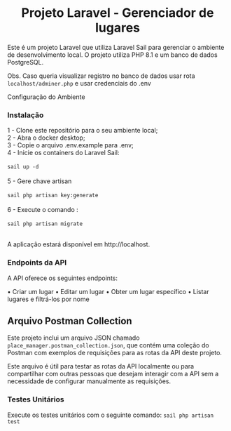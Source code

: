 <h1 align="center">Projeto Laravel - Gerenciador de lugares</h1>

Este é um projeto Laravel que utiliza Laravel Sail para gerenciar o ambiente de desenvolvimento local. O projeto utiliza PHP 8.1 e um banco de dados PostgreSQL.

Obs. Caso queria visualizar registro no banco de dados usar rota `localhost/adminer.php` e usar credenciais do .env

Configuração do Ambiente

### Instalação

1 - Clone este repositório para o seu ambiente local; <br>
2 - Abra o docker desktop;<br>
3 - Copie o arquivo .env.example para .env;<br>
4 - Inicie os containers do Laravel Sail:<br>
<br>`sail up -d`<br><br>
5 - Gere chave artisan <br>
<br>`sail php artisan key:generate`<br><br>
6 - Execute o comando :<br>
<br>`sail php artisan migrate` <br><br>

A aplicação estará disponível em http://localhost.

### Endpoints da API
A API oferece os seguintes endpoints:

• Criar um lugar
• Editar um lugar
• Obter um lugar específico
• Listar lugares e filtrá-los por nome

## Arquivo Postman Collection

Este projeto inclui um arquivo JSON chamado `place_manager.postman_collection.json`, que contém uma coleção do Postman com exemplos de requisições para as rotas da API deste projeto.

Este arquivo é útil para testar as rotas da API localmente ou para compartilhar com outras pessoas que desejam interagir com a API sem a necessidade de configurar manualmente as requisições.

### Testes Unitários

Execute os testes unitários com o seguinte comando:
`sail php artisan test`
